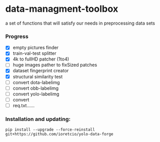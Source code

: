 # data-managment-toolbox

a set of functions that will satisfy our needs in preprocessing data sets

### Progress

- [x] empty pictures finder
- [x] train-val-test splitter
- [x] 4k to fullHD patcher (1to4)
- [ ] huge images pather to fixSized patches
- [x] dataset fingerprint creator
- [x] structural similarity test
- [ ] convert dota-labelimg
- [ ] convert obb-labelimg
- [ ] convert yolo-labelimg
- [ ] convert 
- [ ] req.txt......

### Installation and updating:


```
pip install --upgrade --force-reinstall  git+https://github.com/ioretcio/yolo-data-forge
```